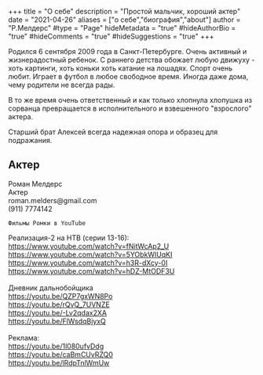 +++
title = "О себе"
description = "Простой мальчик, хороший актер"
date = "2021-04-26"
aliases = ["о себе","биография","about"]
author = "Р.Мелдерс"
#type = "Page"
hideMetadata = "true"
#hideAuthorBio = "true"
#hideComments = "true"
#hideSuggestions = "true"
+++

Родился 6 сентября 2009 года в Санкт-Петербурге.
Очень активный и жизнерадостный ребенок. С раннего детства обожает любую движуху - хоть картинги, хоть коньки хоть катание на лошадях. Спорт очень любит. 
Играет в футбол в любое свободное время. Иногда даже дома, чему родители не всегда рады.

В то же время очень ответственный и как только хлопнула хлопушка из сорванца превращается в исполнительного и взвешенного "взрослого" актера.

Старший брат Алексей всегда надежная опора и образец для подражания.


## Актер


<div class="shadow-lg leading-normal self-end bg-white w-64 rounded-lg relative" style="width: 26.1782rem;">
  <div class="hidden p-6" style="display: flex;">
    <img src="/images/avatar1.jpg" alt="" class="h-24 w-24 block mr-6 rounded-full"> 
    <div class="text-gray-800 text-left">
      <div class="text-xl font-normal text-gray-800">
        <div class="inline-block relative">Роман Мелдерс</div>
      </div>
      <div>
        <div class="inline-block relative text-purple-500">Актер</div>
      </div>
      <div>
        <div class="inline-block relative text-gray-600">roman.melders@gmail.com</div>
      </div>
      <div>
        <div class="inline-block relative text-gray-600">(911) 7774142 </div>
      </div>
    </div>
  </div>
</div>


```
Фильмы Ромки в YouTube
```
Реализация-2 на НТВ (серии 13-16):
<br>
https://www.youtube.com/watch?v=fNitWcAp2_U<br>
https://www.youtube.com/watch?v=5YObkWIUqKI<br>
https://www.youtube.com/watch?v=h3R-dXcy-0I<br>
https://www.youtube.com/watch?v=hDZ-MtODF3U
<br><br>
Дневник дальнобойщика<br>
https://youtu.be/QZP7gxWN8Po<br>
https://youtu.be/rQvQ_7UVNZE<br>
https://youtu.be/-Lv2qdax2XA<br>
https://youtu.be/FlWsdqBjyxQ<br>
<br>
Реклама:<br>
https://youtu.be/1l080ufvDdg<br>
https://youtu.be/caBmCUvRZQ0<br>
https://youtu.be/lRdpTnlWmUw<br>
